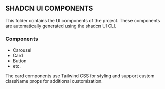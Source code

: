 ## SHADCN UI COMPONENTS

This folder contains the UI components of the project. These components are automatically generated using the shadcn UI CLI.

### Components

- Carousel
- Card
- Button
- etc.

The card components use Tailwind CSS for styling and support custom className props for additional customization.
